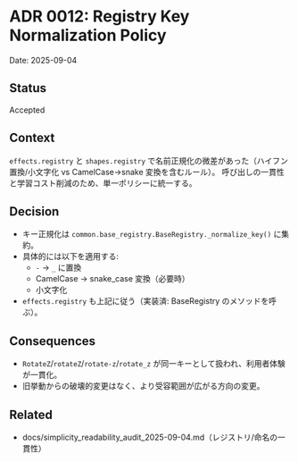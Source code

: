 # ADR 0012: Registry Key Normalization Policy

Date: 2025-09-04

## Status
Accepted

## Context
`effects.registry` と `shapes.registry` で名前正規化の微差があった（ハイフン置換/小文字化 vs CamelCase→snake 変換を含むルール）。
呼び出しの一貫性と学習コスト削減のため、単一ポリシーに統一する。

## Decision
- キー正規化は `common.base_registry.BaseRegistry._normalize_key()` に集約。
- 具体的には以下を適用する:
  - `-` → `_` に置換
  - CamelCase → snake_case 変換（必要時）
  - 小文字化
- `effects.registry` も上記に従う（実装済: BaseRegistry のメソッドを呼ぶ）。

## Consequences
- `RotateZ`/`rotateZ`/`rotate-z`/`rotate_z` が同一キーとして扱われ、利用者体験が一貫化。
- 旧挙動からの破壊的変更はなく、より受容範囲が広がる方向の変更。

## Related
- docs/simplicity_readability_audit_2025-09-04.md（レジストリ/命名の一貫性）
